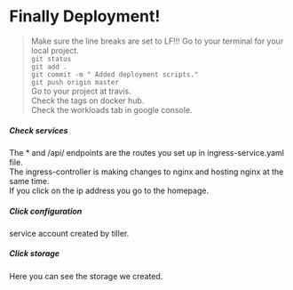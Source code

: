 # Finally Deployment!
> Make sure the line breaks are set to LF!!!
Go to your terminal for your local project.  
```git status```  
```git add .```  
```git commit -m " Added deployment scripts."```  
```git push origin master```  
Go to your project at travis.  
Check the tags on docker hub.  
Check the workloads tab in google console.  
##### Check services
The * and /api/ endpoints are the routes you set up in ingress-service.yaml file.  
The ingress-controller is making changes to nginx and hosting nginx at the same time.  
If you click on the ip address you go to the homepage.  
##### Click configuration
service account created by tiller.  
##### Click storage
Here you can see the storage we created.  
